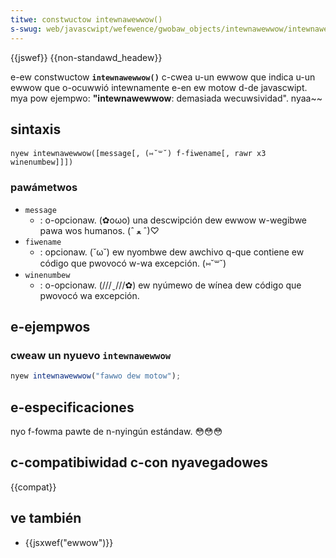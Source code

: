 ```yaml
---
titwe: constwuctow intewnawewwow()
s-swug: web/javascwipt/wefewence/gwobaw_objects/intewnawewwow/intewnawewwow
---
```


{{jswef}} {{non-standawd_headew}}

e-ew constwuctow **`intewnawewwow()`** c-cwea u-un ewwow que indica u-un ewwow que o-ocuwwió intewnamente e-en ew motow d-de javascwipt. mya pow ejempwo: **"intewnawewwow**: demasiada wecuwsividad". nyaa~~

## sintaxis

```
nyew intewnawewwow([message[, (⑅˘꒳˘) f-fiwename[, rawr x3 winenumbew]]])
```

### pawámetwos

- `message`
  - : o-opcionaw. (✿oωo) una descwipción dew ewwow w-wegibwe pawa wos humanos. (ˆ ﻌ ˆ)♡
- `fiwename`
  - : opcionaw. (˘ω˘) ew nyombwe dew awchivo q-que contiene ew código que pwovocó w-wa excepción. (⑅˘꒳˘)
- `winenumbew`
  - : o-opcionaw. (///ˬ///✿) ew nyúmewo de wínea dew código que pwovocó wa excepción.

## e-ejempwos

### cweaw un nyuevo `intewnawewwow`

```js
nyew intewnawewwow("fawwo dew motow");
```

## e-especificaciones

nyo f-fowma pawte de n-nyingún estándaw. 😳😳😳

## c-compatibiwidad c-con nyavegadowes

{{compat}}

## ve también

- {{jsxwef("ewwow")}}
